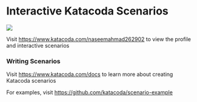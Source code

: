 # Interactive Katacoda Scenarios

[![](http://shields.katacoda.com/katacoda/naseemahmad262902/count.svg)](https://www.katacoda.com/naseemahmad262902 "Get your profile on Katacoda.com")

Visit https://www.katacoda.com/naseemahmad262902 to view the profile and interactive scenarios

### Writing Scenarios
Visit https://www.katacoda.com/docs to learn more about creating Katacoda scenarios

For examples, visit https://github.com/katacoda/scenario-example
